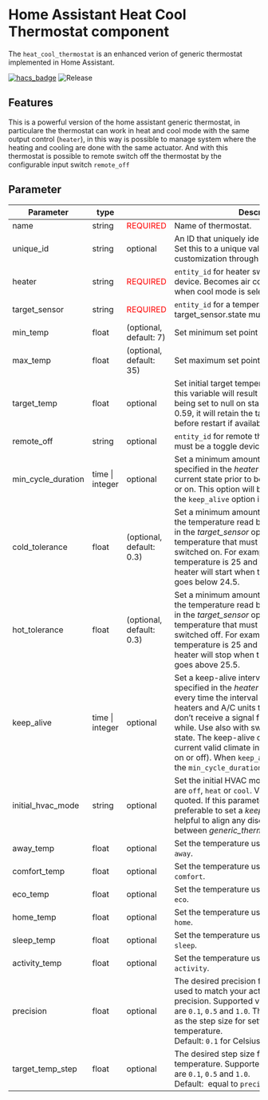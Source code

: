 # Home Assistant Heat Cool Thermostat component

The `heat_cool_thermostat` is an enhanced verion of generic thermostat implemented in Home Assistant.

[![hacs_badge](https://img.shields.io/badge/HACS-Default-41BDF5.svg?style=for-the-badge)](https://github.com/xselvasx/Heat-Cool-Thermostat) ![Release](https://img.shields.io/github/v/release/xselvasx/heat-cool-thermostat?style=for-the-badge)


## Features
This is a powerful version of the home assistant generic thermostat, in particulare the thermostat can work in heat and cool mode with the same output control (`heater`), in this way is possible to manage system where the heating and cooling are done with the same actuator.
And with this thermostat is possible to remote switch off the thermostat by the configurable input switch `remote_off`

## Parameter
| **Parameter**      | **type**        |                                   | **Description**                                                                                                                                                                                                                                                                                                                                                                                                                                                       |
| ------------------ | --------------- | --------------------------------- | --------------------------------------------------------------------------------------------------------------------------------------------------------------------------------------------------------------------------------------------------------------------------------------------------------------------------------------------------------------------------------------------------------------------------------------------------------------------- |
| name               | string          | <font color="red">REQUIRED</font> | Name of thermostat.                                                                                                                                                                                                                                                                                                                                                                                                                                                   |
| unique_id          | string          | optional                          | An ID that uniquely identifies this thermostat. Set this to a unique value to allow customization through the UI.                                                                                                                                                                                                                                                                                                                                                     |
| heater             | string          | <font color="red">REQUIRED</font> | `entity_id` for heater switch, must be a toggle device. Becomes air conditioning switch when cool mode is selected                                                                                                                                                                                                                                                                                                                                                    |
| target_sensor      | string          | <font color="red">REQUIRED</font> | `entity_id` for a temperature sensor, target_sensor.state must be temperature.                                                                                                                                                                                                                                                                                                                                                                                        |
| min_temp           | float           | (optional, default: 7)            | Set minimum set point available.                                                                                                                                                                                                                                                                                                                                                                                                                                      |
| max_temp           | float           | (optional, default: 35)           | Set maximum set point available.                                                                                                                                                                                                                                                                                                                                                                                                                                      |
| target_temp        | float           | optional                          | Set initial target temperature. Failure to set this variable will result in target temperature being set to null on startup. As of version 0.59, it will retain the target temperature set before restart if available.                                                                                                                                                                                                                                               |
| remote_off         | string          | optional                          | `entity_id` for remote thermostate turn off, must be a toggle device.                                                                                                                                                                                                                                                                                                                                                                                                 |
| min_cycle_duration | time \| integer | optional                          | Set a minimum amount of time that the switch specified in the _heater_ option must be in its current state prior to being switched either off or on. This option will be ignored if the `keep_alive` option is set.                                                                                                                                                                                                                                                   |
| cold_tolerance     | float           | (optional, default: 0.3)          | Set a minimum amount of difference between the temperature read by the sensor specified in the _target_sensor_ option and the target temperature that must change prior to being switched on. For example, if the target temperature is 25 and the tolerance is 0.5 the heater will start when the sensor equals or goes below 24.5.                                                                                                                                  |
| hot_tolerance      | float           | (optional, default: 0.3)          | Set a minimum amount of difference between the temperature read by the sensor specified in the _target_sensor_ option and the target temperature that must change prior to being switched off. For example, if the target temperature is 25 and the tolerance is 0.5 the heater will stop when the sensor equals or goes above 25.5.                                                                                                                                  |
| keep_alive         | time \| integer | optional                          | Set a keep-alive interval. If set, the switch specified in the _heater_ option will be triggered every time the interval elapses. Use with heaters and A/C units that shut off if they don’t receive a signal from their remote for a while. Use also with switches that might lose state. The keep-alive call is done with the current valid climate integration state (either on or off). When `keep_alive` is set the `min_cycle_duration` option will be ignored. |
| initial_hvac_mode  | string          | optional                          | Set the initial HVAC mode. Valid values are `off`, `heat` or `cool`. Value has to be double quoted. If this parameter is not set, it is preferable to set a _keep_alive_ value. This is helpful to align any discrepancies between _generic_thermostat_ and _heater_ state.                                                                                                                                                                                           |
| away_temp          | float           | optional                          | Set the temperature used by `preset_mode: away`.                                                                                                                                                                                                                                                                                                                                                                                                                      |
| comfort_temp       | float           | optional                          | Set the temperature used by `preset_mode: comfort`.                                                                                                                                                                                                                                                                                                                                                                                                                   |
| eco_temp           | float           | optional                          | Set the temperature used by `preset_mode: eco`.                                                                                                                                                                                                                                                                                                                                                                                                                       |
| home_temp          | float           | optional                          | Set the temperature used by `preset_mode: home`.                                                                                                                                                                                                                                                                                                                                                                                                                      |
| sleep_temp         | float           | optional                          | Set the temperature used by `preset_mode: sleep`.                                                                                                                                                                                                                                                                                                                                                                                                                     |
| activity_temp      | float           | optional                          | Set the temperature used by `preset_mode: activity`.                                                                                                                                                                                                                                                                                                                                                                                                                  |
| precision          | float           | optional                          | The desired precision for this device. Can be used to match your actual thermostat’s precision. Supported values are `0.1`, `0.5` and `1.0`. This value is also used as the step size for setting the target temperature.<br>Default: `0.1` for Celsius and `1.0` for Fahrenheit.                                                                                                                                                                                     |
| target_temp_step   | float           | optional                          | The desired step size for setting the target temperature. Supported values are `0.1`, `0.5` and `1.0`.<br>Default:  equal to `precision`.                                                                                                                                                                                                                                                                                                                             |
